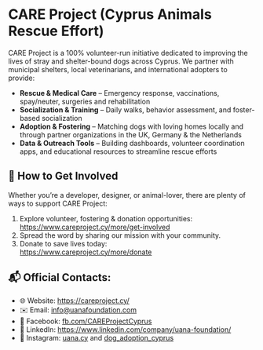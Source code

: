 # CARE Project (Cyprus Animals Rescue Effort)

CARE Project is a 100% volunteer-run initiative dedicated to improving the lives of stray and shelter-bound dogs across Cyprus. We partner with municipal shelters, local veterinarians, and international adopters to provide:

- **Rescue & Medical Care** – Emergency response, vaccinations, spay/neuter, surgeries and rehabilitation  
- **Socialization & Training** – Daily walks, behavior assessment, and foster-based socialization  
- **Adoption & Fostering** – Matching dogs with loving homes locally and through partner organizations in the UK, Germany & the Netherlands  
- **Data & Outreach Tools** – Building dashboards, volunteer coordination apps, and educational resources to streamline rescue efforts

## 🤝 How to Get Involved

Whether you’re a developer, designer, or animal-lover, there are plenty of ways to support CARE Project:

1. Explore volunteer, fostering & donation opportunities:  
   https://www.careproject.cy/more/get-involved  
2. Spread the word by sharing our mission with your community.  
3. Donate to save lives today:  
   https://www.careproject.cy/more/donate

## 📬 Official Contacts:

- 🌐 Website: https://careproject.cy/  
- ✉️ Email: info@uanafoundation.com  
- 💬 Facebook: [fb.com/CAREProjectCyprus](https://www.facebook.com/careproject.cy)
- 🔗 LinkedIn: https://www.linkedin.com/company/uana-foundation/
- 📢 Instagram: [uana.cy](https://www.instagram.com/uana.cy/) and [dog_adoption_cyprus](https://www.instagram.com/dog_adoption_cyprus/)  

